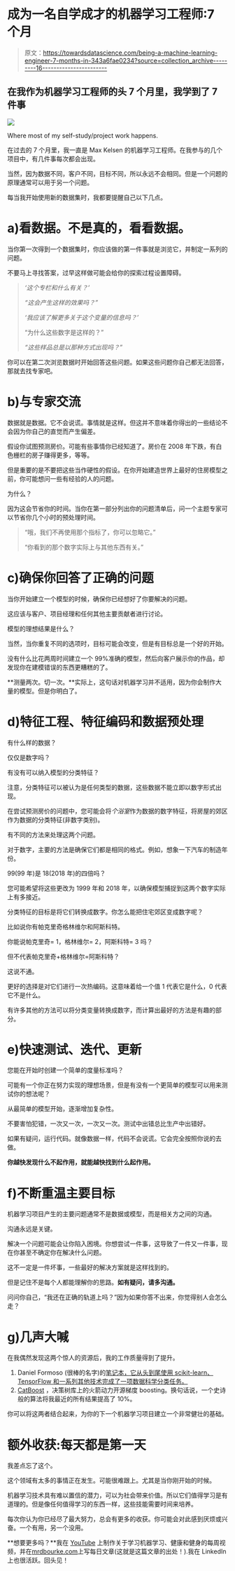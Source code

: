 # 成为一名自学成才的机器学习工程师:7 个月

> 原文：<https://towardsdatascience.com/being-a-machine-learning-engineer-7-months-in-343a6fae0234?source=collection_archive---------16----------------------->

## 在我作为机器学习工程师的头 7 个月里，我学到了 7 件事

![](img/6710a433e813c6d29fb22faaac566198.png)

Where most of my self-study/project work happens.

在过去的 7 个月里，我一直是 Max Kelsen 的机器学习工程师。在我参与的几个项目中，有几件事每次都会出现。

当然，因为数据不同，客户不同，目标不同，所以永远不会相同。但是一个问题的原理通常可以用于另一个问题。

每当我开始使用新的数据集时，我都要提醒自己以下几点。

# a)看数据。不是真的，看看数据。

当你第一次得到一个数据集时，你应该做的第一件事就是浏览它，并制定一系列的问题。

不要马上寻找答案，过早这样做可能会给你的探索过程设置障碍。

> *‘这个专栏和什么有关？’*
> 
> *“这会产生这样的效果吗？”*
> 
> *‘我应该了解更多关于这个变量的信息吗？’*
> 
> “为什么这些数字是这样的？”
> 
> *“这些样品总是以那种方式出现吗？”*

你可以在第二次浏览数据时开始回答这些问题。如果这些问题你自己都无法回答，那就去找专家吧。

# b)与专家交流

数据就是数据。它不会说谎。事情就是这样。但这并不意味着你得出的一些结论不会因为你自己的直觉而产生偏差。

假设你试图预测房价。可能有些事情你已经知道了。房价在 2008 年下跌，有白色栅栏的房子赚得更多，等等。

但是重要的是不要把这些当作硬性的假设。在你开始建造世界上最好的住房模型之前，你可能想问一些有经验的人的问题。

为什么？

因为这会节省你的时间。当你在第一部分列出你的问题清单后，问一个主题专家可以节省你几个小时的预处理时间。

> “哦，我们不再使用那个指标了，你可以忽略它。”
> 
> “你看到的那个数字实际上与其他东西有关。”

# c)确保你回答了正确的问题

当你开始建立一个模型的时候，确保你已经想好了你要解决的问题。

这应该与客户、项目经理和任何其他主要贡献者进行讨论。

模型的理想结果是什么？

当然，当你重复不同的选项时，目标可能会改变，但是有目标总是一个好的开始。

没有什么比花两周时间建立一个 99%准确的模型，然后向客户展示你的作品，却发现你在建模错误的东西更糟糕的了。

**测量两次。切一次。**实际上，这句话对机器学习并不适用，因为你会制作大量的模型。但是你明白了。

# d)特征工程、特征编码和数据预处理

有什么样的数据？

仅仅是数字吗？

有没有可以纳入模型的分类特征？

注意，分类特征可以被认为是任何类型的数据，这些数据不能立即以数字形式出现。

在尝试预测房价的问题中，您可能会将*个浴室*作为数据的数字特征，将房屋的郊区作为数据的分类特征(非数字类别)。

有不同的方法来处理这两个问题。

对于数字，主要的方法是确保它们都是相同的格式。例如，想象一下汽车的制造年份。

99(99 年)是 18(2018 年)的四倍吗？

您可能希望将这些更改为 1999 年和 2018 年，以确保模型捕捉到这两个数字实际上有多接近。

分类特征的目标是将它们转换成数字。你怎么能把住宅郊区变成数字呢？

比如说你有帕克里奇格林维尔和阿斯科特。

你能说帕克里奇= 1，格林维尔= 2，阿斯科特= 3 吗？

但不代表帕克里奇+格林维尔=阿斯科特？

这说不通。

更好的选择是对它们进行一次热编码。这意味着给一个值 1 代表它是什么，0 代表它不是什么。

有许多其他的方法可以将分类变量转换成数字，而计算出最好的方法是有趣的部分。

# e)快速测试、迭代、更新

您能在开始时创建一个简单的度量标准吗？

可能有一个你正在努力实现的理想场景，但是有没有一个更简单的模型可以用来测试你的想法呢？

从最简单的模型开始，逐渐增加复杂性。

不要害怕犯错，一次又一次，一次又一次。测试中出错总比生产中出错好。

如果有疑问，运行代码。就像数据一样，代码不会说谎。它会完全按照你说的去做。

**你越快发现什么不起作用，就能越快找到什么起作用。**

# f)不断重温主要目标

机器学习项目产生的主要问题通常不是数据或模型，而是相关方之间的沟通。

沟通永远是关键。

解决一个问题可能会让你陷入困境。你想尝试一件事，这导致了一件又一件事，现在你甚至不确定你在解决什么问题。

这不一定是一件坏事，一些最好的解决方案就是这样找到的。

但是记住不是每个人都能理解你的思路。**如有疑问，请多沟通。**

问问你自己，“我还在正确的轨道上吗？”因为如果你答不出来，你觉得别人会怎么走？

# g)几声大喊

在我偶然发现这两个惊人的资源后，我的工作质量得到了提升。

1.  Daniel Formoso (很棒的名字)的[笔记本，它从头到尾使用 scikit-learn、TensorFlow 和一系列其他技术完成了一项数据科学分类任务。](https://github.com/dformoso/sklearn-classification)
2.  [CatBoost](https://catboost.ai/) ，决策树库上的火箭动力开源梯度 boosting。换句话说，一个史诗般的算法将我最近的所有结果提高了 10%。

你可以将这两者结合起来，为你的下一个机器学习项目建立一个非常健壮的基础。

# 额外收获:每天都是第一天

我差点忘了这个。

这个领域有太多的事情正在发生。可能很难跟上。尤其是当你刚开始的时候。

机器学习技术具有难以置信的潜力，可以为社会带来价值。所以它们值得学习是有道理的。但是像任何值得学习的东西一样，这些技能需要时间来培养。

每次你认为你已经尽了最大努力，总会有更多的收获。你可能会对此感到厌烦或兴奋。一个有用，另一个没用。

**想要更多吗？**我在 [YouTube](http://bit.ly/DanielBourkeOnYouTube) 上制作关于学习机器学习、健康和健身的每周视频，并在[mrdbourke.com](http://mrdbourke.com)上写每日文章(这就是这篇文章的出处！).我在 LinkedIn 上也很活跃。回头见！